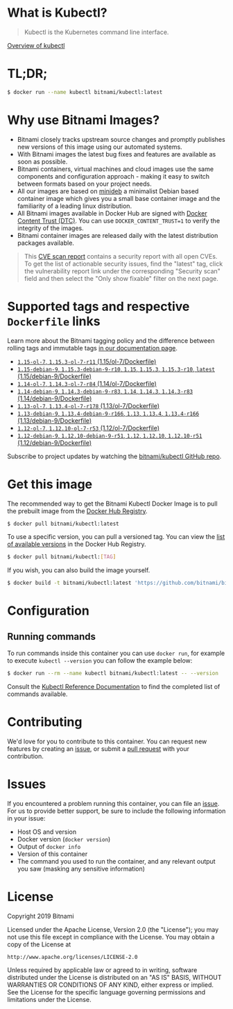 
# What is Kubectl?

> Kubectl is the Kubernetes command line interface.

[Overview of kubectl](https://kubernetes.io/docs/reference/kubectl/overview/)

# TL;DR;

```bash
$ docker run --name kubectl bitnami/kubectl:latest
```

# Why use Bitnami Images?

* Bitnami closely tracks upstream source changes and promptly publishes new versions of this image using our automated systems.
* With Bitnami images the latest bug fixes and features are available as soon as possible.
* Bitnami containers, virtual machines and cloud images use the same components and configuration approach - making it easy to switch between formats based on your project needs.
* All our images are based on [minideb](https://github.com/bitnami/minideb) a minimalist Debian based container image which gives you a small base container image and the familiarity of a leading linux distribution.
* All Bitnami images available in Docker Hub are signed with [Docker Content Trust (DTC)](https://docs.docker.com/engine/security/trust/content_trust/). You can use `DOCKER_CONTENT_TRUST=1` to verify the integrity of the images.
* Bitnami container images are released daily with the latest distribution packages available.


> This [CVE scan report](https://quay.io/repository/bitnami/kubectl?tab=tags) contains a security report with all open CVEs. To get the list of actionable security issues, find the "latest" tag, click the vulnerability report link under the corresponding "Security scan" field and then select the "Only show fixable" filter on the next page.

# Supported tags and respective `Dockerfile` links

Learn more about the Bitnami tagging policy and the difference between rolling tags and immutable tags [in our documentation page](https://docs.bitnami.com/containers/how-to/understand-rolling-tags-containers/).


* [`1.15-ol-7`, `1.15.3-ol-7-r11` (1.15/ol-7/Dockerfile)](https://github.com/bitnami/bitnami-docker-kubectl/blob/1.15.3-ol-7-r11/1.15/ol-7/Dockerfile)
* [`1.15-debian-9`, `1.15.3-debian-9-r10`, `1.15`, `1.15.3`, `1.15.3-r10`, `latest` (1.15/debian-9/Dockerfile)](https://github.com/bitnami/bitnami-docker-kubectl/blob/1.15.3-debian-9-r10/1.15/debian-9/Dockerfile)
* [`1.14-ol-7`, `1.14.3-ol-7-r84` (1.14/ol-7/Dockerfile)](https://github.com/bitnami/bitnami-docker-kubectl/blob/1.14.3-ol-7-r84/1.14/ol-7/Dockerfile)
* [`1.14-debian-9`, `1.14.3-debian-9-r83`, `1.14`, `1.14.3`, `1.14.3-r83` (1.14/debian-9/Dockerfile)](https://github.com/bitnami/bitnami-docker-kubectl/blob/1.14.3-debian-9-r83/1.14/debian-9/Dockerfile)
* [`1.13-ol-7`, `1.13.4-ol-7-r178` (1.13/ol-7/Dockerfile)](https://github.com/bitnami/bitnami-docker-kubectl/blob/1.13.4-ol-7-r178/1.13/ol-7/Dockerfile)
* [`1.13-debian-9`, `1.13.4-debian-9-r166`, `1.13`, `1.13.4`, `1.13.4-r166` (1.13/debian-9/Dockerfile)](https://github.com/bitnami/bitnami-docker-kubectl/blob/1.13.4-debian-9-r166/1.13/debian-9/Dockerfile)
* [`1.12-ol-7`, `1.12.10-ol-7-r53` (1.12/ol-7/Dockerfile)](https://github.com/bitnami/bitnami-docker-kubectl/blob/1.12.10-ol-7-r53/1.12/ol-7/Dockerfile)
* [`1.12-debian-9`, `1.12.10-debian-9-r51`, `1.12`, `1.12.10`, `1.12.10-r51` (1.12/debian-9/Dockerfile)](https://github.com/bitnami/bitnami-docker-kubectl/blob/1.12.10-debian-9-r51/1.12/debian-9/Dockerfile)

Subscribe to project updates by watching the [bitnami/kubectl GitHub repo](https://github.com/bitnami/bitnami-docker-kubectl).

# Get this image

The recommended way to get the Bitnami Kubectl Docker Image is to pull the prebuilt image from the [Docker Hub Registry](https://hub.docker.com/r/bitnami/kubectl).

```bash
$ docker pull bitnami/kubectl:latest
```

To use a specific version, you can pull a versioned tag. You can view the [list of available versions](https://hub.docker.com/r/bitnami/kubectl/tags/) in the Docker Hub Registry.

```bash
$ docker pull bitnami/kubectl:[TAG]
```

If you wish, you can also build the image yourself.

```bash
$ docker build -t bitnami/kubectl:latest 'https://github.com/bitnami/bitnami-docker-kubectl.git#master:1.15/debian-9'
```

# Configuration

## Running commands

To run commands inside this container you can use `docker run`, for example to execute `kubectl --version` you can follow the example below:

```bash
$ docker run --rm --name kubectl bitnami/kubectl:latest -- --version
```

Consult the [Kubectl Reference Documentation](https://kubernetes.io/docs/reference/generated/kubectl/kubectl-commands) to find the completed list of commands available.

# Contributing

We'd love for you to contribute to this container. You can request new features by creating an [issue](https://github.com/bitnami/bitnami-docker-kubectl/issues), or submit a [pull request](https://github.com/bitnami/bitnami-docker-kubectl/pulls) with your contribution.

# Issues

If you encountered a problem running this container, you can file an [issue](https://github.com/bitnami/bitnami-docker-kubectl/issues). For us to provide better support, be sure to include the following information in your issue:

- Host OS and version
- Docker version (`docker version`)
- Output of `docker info`
- Version of this container
- The command you used to run the container, and any relevant output you saw (masking any sensitive information)

# License

Copyright 2019 Bitnami

Licensed under the Apache License, Version 2.0 (the "License");
you may not use this file except in compliance with the License.
You may obtain a copy of the License at

    http://www.apache.org/licenses/LICENSE-2.0

Unless required by applicable law or agreed to in writing, software
distributed under the License is distributed on an "AS IS" BASIS,
WITHOUT WARRANTIES OR CONDITIONS OF ANY KIND, either express or implied.
See the License for the specific language governing permissions and
limitations under the License.
